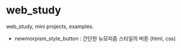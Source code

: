 # web_study
web_study, mini projects, examples.

- newmorpism_style_button : 간단한 뉴모피즘 스타일의 버튼 (html, css)